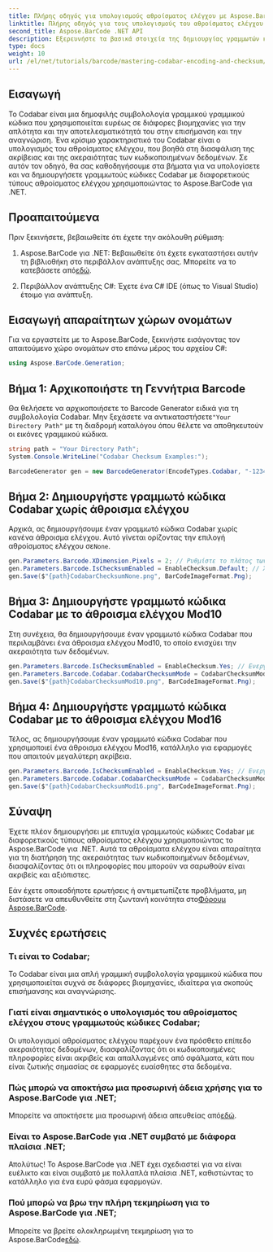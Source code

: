 ```yaml
---
title: Πλήρης οδηγός για υπολογισμούς αθροίσματος ελέγχου με Aspose.BarCode
linktitle: Πλήρης οδηγός για τους υπολογισμούς του αθροίσματος ελέγχου
second_title: Aspose.BarCode .NET API
description: Εξερευνήστε τα βασικά στοιχεία της δημιουργίας γραμμωτών κωδικών Codabar χρησιμοποιώντας το Aspose.BarCode για .NET. Αυτός ο οδηγός βήμα προς βήμα καλύπτει τον τρόπο δημιουργίας γραμμωτών κωδίκων με και χωρίς αθροίσματα ελέγχου, βελτιώνοντας την ακεραιότητα και την ακρίβεια των δεδομένων.
type: docs
weight: 10
url: /el/net/tutorials/barcode/mastering-codabar-encoding-and-checksum/guide-to-checksum-calculation/
---
```

## Εισαγωγή

Το Codabar είναι μια δημοφιλής συμβολολογία γραμμικού γραμμικού κώδικα που χρησιμοποιείται ευρέως σε διάφορες βιομηχανίες για την απλότητα και την αποτελεσματικότητά του στην επισήμανση και την αναγνώριση. Ένα κρίσιμο χαρακτηριστικό του Codabar είναι ο υπολογισμός του αθροίσματος ελέγχου, που βοηθά στη διασφάλιση της ακρίβειας και της ακεραιότητας των κωδικοποιημένων δεδομένων. Σε αυτόν τον οδηγό, θα σας καθοδηγήσουμε στα βήματα για να υπολογίσετε και να δημιουργήσετε γραμμωτούς κώδικες Codabar με διαφορετικούς τύπους αθροίσματος ελέγχου χρησιμοποιώντας το Aspose.BarCode για .NET.

## Προαπαιτούμενα

Πριν ξεκινήσετε, βεβαιωθείτε ότι έχετε την ακόλουθη ρύθμιση:

1.  Aspose.BarCode για .NET: Βεβαιωθείτε ότι έχετε εγκαταστήσει αυτήν τη βιβλιοθήκη στο περιβάλλον ανάπτυξης σας. Μπορείτε να το κατεβάσετε από[εδώ](https://releases.aspose.com/barcode/net/).
   
2. Περιβάλλον ανάπτυξης C#: Έχετε ένα C# IDE (όπως το Visual Studio) έτοιμο για ανάπτυξη.


## Εισαγωγή απαραίτητων χώρων ονομάτων

Για να εργαστείτε με το Aspose.BarCode, ξεκινήστε εισάγοντας τον απαιτούμενο χώρο ονομάτων στο επάνω μέρος του αρχείου C#:

```csharp
using Aspose.BarCode.Generation;
```

## Βήμα 1: Αρχικοποιήστε τη Γεννήτρια Barcode

 Θα θελήσετε να αρχικοποιήσετε το Barcode Generator ειδικά για τη συμβολολογία Codabar. Μην ξεχάσετε να αντικαταστήσετε`"Your Directory Path"` με τη διαδρομή καταλόγου όπου θέλετε να αποθηκευτούν οι εικόνες γραμμικού κώδικα.

```csharp
string path = "Your Directory Path";
System.Console.WriteLine("Codabar Checksum Examples:");

BarcodeGenerator gen = new BarcodeGenerator(EncodeTypes.Codabar, "-12345-");
```

## Βήμα 2: Δημιουργήστε γραμμωτό κώδικα Codabar χωρίς άθροισμα ελέγχου

 Αρχικά, ας δημιουργήσουμε έναν γραμμωτό κώδικα Codabar χωρίς κανένα άθροισμα ελέγχου. Αυτό γίνεται ορίζοντας την επιλογή αθροίσματος ελέγχου σε`None`.

```csharp
gen.Parameters.Barcode.XDimension.Pixels = 2; // Ρυθμίστε το πλάτος των ράβδων
gen.Parameters.Barcode.IsChecksumEnabled = EnableChecksum.Default; // Χωρίς άθροισμα ελέγχου
gen.Save($"{path}CodabarChecksumNone.png", BarCodeImageFormat.Png);
```

## Βήμα 3: Δημιουργήστε γραμμωτό κώδικα Codabar με το άθροισμα ελέγχου Mod10

Στη συνέχεια, θα δημιουργήσουμε έναν γραμμωτό κώδικα Codabar που περιλαμβάνει ένα άθροισμα ελέγχου Mod10, το οποίο ενισχύει την ακεραιότητα των δεδομένων.

```csharp
gen.Parameters.Barcode.IsChecksumEnabled = EnableChecksum.Yes; // Ενεργοποίηση αθροίσματος ελέγχου
gen.Parameters.Barcode.Codabar.CodabarChecksumMode = CodabarChecksumMode.Mod10; // Ρυθμίστε το Mod10
gen.Save($"{path}CodabarChecksumMod10.png", BarCodeImageFormat.Png);
```

## Βήμα 4: Δημιουργήστε γραμμωτό κώδικα Codabar με το άθροισμα ελέγχου Mod16

Τέλος, ας δημιουργήσουμε έναν γραμμωτό κώδικα Codabar που χρησιμοποιεί ένα άθροισμα ελέγχου Mod16, κατάλληλο για εφαρμογές που απαιτούν μεγαλύτερη ακρίβεια.

```csharp
gen.Parameters.Barcode.IsChecksumEnabled = EnableChecksum.Yes; // Ενεργοποίηση αθροίσματος ελέγχου
gen.Parameters.Barcode.Codabar.CodabarChecksumMode = CodabarChecksumMode.Mod16; //Ρυθμίστε το Mod16
gen.Save($"{path}CodabarChecksumMod16.png", BarCodeImageFormat.Png);
```

## Σύναψη

Έχετε πλέον δημιουργήσει με επιτυχία γραμμωτούς κώδικες Codabar με διαφορετικούς τύπους αθροίσματος ελέγχου χρησιμοποιώντας το Aspose.BarCode για .NET. Αυτά τα αθροίσματα ελέγχου είναι απαραίτητα για τη διατήρηση της ακεραιότητας των κωδικοποιημένων δεδομένων, διασφαλίζοντας ότι οι πληροφορίες που μπορούν να σαρωθούν είναι ακριβείς και αξιόπιστες.

 Εάν έχετε οποιεσδήποτε ερωτήσεις ή αντιμετωπίζετε προβλήματα, μη διστάσετε να απευθυνθείτε στη ζωντανή κοινότητα στο[Φόρουμ Aspose.BarCode](https://forum.aspose.com/c/barcode/13).

## Συχνές ερωτήσεις

### Τι είναι το Codabar;

Το Codabar είναι μια απλή γραμμική συμβολολογία γραμμικού κώδικα που χρησιμοποιείται συχνά σε διάφορες βιομηχανίες, ιδιαίτερα για σκοπούς επισήμανσης και αναγνώρισης.

### Γιατί είναι σημαντικός ο υπολογισμός του αθροίσματος ελέγχου στους γραμμωτούς κώδικες Codabar;

Οι υπολογισμοί αθροίσματος ελέγχου παρέχουν ένα πρόσθετο επίπεδο ακεραιότητας δεδομένων, διασφαλίζοντας ότι οι κωδικοποιημένες πληροφορίες είναι ακριβείς και απαλλαγμένες από σφάλματα, κάτι που είναι ζωτικής σημασίας σε εφαρμογές ευαίσθητες στα δεδομένα.

### Πώς μπορώ να αποκτήσω μια προσωρινή άδεια χρήσης για το Aspose.BarCode για .NET;

 Μπορείτε να αποκτήσετε μια προσωρινή άδεια απευθείας από[εδώ](https://purchase.conholdate.com/temporary-license/).

### Είναι το Aspose.BarCode για .NET συμβατό με διάφορα πλαίσια .NET;

Απολύτως! Το Aspose.BarCode για .NET έχει σχεδιαστεί για να είναι ευέλικτο και είναι συμβατό με πολλαπλά πλαίσια .NET, καθιστώντας το κατάλληλο για ένα ευρύ φάσμα εφαρμογών.

### Πού μπορώ να βρω την πλήρη τεκμηρίωση για το Aspose.BarCode για .NET;

 Μπορείτε να βρείτε ολοκληρωμένη τεκμηρίωση για το Aspose.BarCode[εδώ](https://reference.aspose.com/barcode/net/).